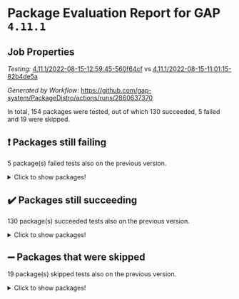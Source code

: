 # Package Evaluation Report for GAP `4.11.1`

## Job Properties

*Testing:* [4.11.1/2022-08-15-12:59:45-560f64cf](https://github.com/gap-system/PackageDistro/blob/data/reports/4.11.1/2022-08-15-12:59:45-560f64cf) vs [4.11.1/2022-08-15-11:01:15-82b4de5a](https://github.com/gap-system/PackageDistro/blob/data/reports/4.11.1/2022-08-15-11:01:15-82b4de5a)

*Generated by Workflow:* https://github.com/gap-system/PackageDistro/actions/runs/2860637370

In total, 154 packages were tested, out of which 130 succeeded, 5 failed and 19 were skipped.

## :exclamation: Packages still failing

5 package(s) failed tests also on the previous version.
<details><summary>Click to show packages!</summary>

- francy 1.2.4 [(failure)](https://github.com/gap-system/PackageDistro/runs/7838096422?check_suite_focus=true)
- packagemanager 1.2 [(failure)](https://github.com/gap-system/PackageDistro/runs/7838101949?check_suite_focus=true)
- recog 1.3.2 [(failure)](https://github.com/gap-system/PackageDistro/runs/7838103123?check_suite_focus=true)
- semigroups 5.0.2 [(failure)](https://github.com/gap-system/PackageDistro/runs/7838104228?check_suite_focus=true)
- standardff 0.9.4 [(failure)](https://github.com/gap-system/PackageDistro/runs/7838105326?check_suite_focus=true)
</details>

## :heavy_check_mark: Packages still succeeding

130 package(s) succeeded tests also on the previous version.
<details><summary>Click to show packages!</summary>

- ace 5.5 [(success)](https://github.com/gap-system/PackageDistro/runs/7838092455?check_suite_focus=true)
- aclib 1.3.2 [(success)](https://github.com/gap-system/PackageDistro/runs/7838092549?check_suite_focus=true)
- agt 0.2 [(success)](https://github.com/gap-system/PackageDistro/runs/7838092642?check_suite_focus=true)
- alnuth 3.2.1 [(success)](https://github.com/gap-system/PackageDistro/runs/7838092742?check_suite_focus=true)
- anupq 3.2.6 [(success)](https://github.com/gap-system/PackageDistro/runs/7838092842?check_suite_focus=true)
- atlasrep 2.1.4 [(success)](https://github.com/gap-system/PackageDistro/runs/7838092972?check_suite_focus=true)
- autodoc 2022.07.10 [(success)](https://github.com/gap-system/PackageDistro/runs/7838093091?check_suite_focus=true)
- automata 1.15 [(success)](https://github.com/gap-system/PackageDistro/runs/7838093200?check_suite_focus=true)
- automgrp 1.3.2 [(success)](https://github.com/gap-system/PackageDistro/runs/7838093295?check_suite_focus=true)
- autpgrp 1.11 [(success)](https://github.com/gap-system/PackageDistro/runs/7838093388?check_suite_focus=true)
- cap 2022.08-03 [(success)](https://github.com/gap-system/PackageDistro/runs/7838093489?check_suite_focus=true)
- caratinterface 2.3.4 [(success)](https://github.com/gap-system/PackageDistro/runs/7838093579?check_suite_focus=true)
- cddinterface 2022.08.11 [(success)](https://github.com/gap-system/PackageDistro/runs/7838093680?check_suite_focus=true)
- circle 1.6.5 [(success)](https://github.com/gap-system/PackageDistro/runs/7838093769?check_suite_focus=true)
- classicpres 1.22 [(success)](https://github.com/gap-system/PackageDistro/runs/7838093850?check_suite_focus=true)
- cohomolo 1.6.10 [(success)](https://github.com/gap-system/PackageDistro/runs/7838093922?check_suite_focus=true)
- congruence 1.2.4 [(success)](https://github.com/gap-system/PackageDistro/runs/7838094015?check_suite_focus=true)
- corelg 1.56 [(success)](https://github.com/gap-system/PackageDistro/runs/7838094094?check_suite_focus=true)
- crime 1.6 [(success)](https://github.com/gap-system/PackageDistro/runs/7838094192?check_suite_focus=true)
- crisp 1.4.5 [(success)](https://github.com/gap-system/PackageDistro/runs/7838094285?check_suite_focus=true)
- crypting 0.10 [(success)](https://github.com/gap-system/PackageDistro/runs/7838094388?check_suite_focus=true)
- cryst 4.1.25 [(success)](https://github.com/gap-system/PackageDistro/runs/7838094489?check_suite_focus=true)
- crystcat 1.1.10 [(success)](https://github.com/gap-system/PackageDistro/runs/7838094583?check_suite_focus=true)
- ctbllib 1.3.4 [(success)](https://github.com/gap-system/PackageDistro/runs/7838094661?check_suite_focus=true)
- cubefree 1.19 [(success)](https://github.com/gap-system/PackageDistro/runs/7838094729?check_suite_focus=true)
- curlinterface 2.2.3 [(success)](https://github.com/gap-system/PackageDistro/runs/7838094820?check_suite_focus=true)
- cvec 2.7.6 [(success)](https://github.com/gap-system/PackageDistro/runs/7838094890?check_suite_focus=true)
- datastructures 0.2.7 [(success)](https://github.com/gap-system/PackageDistro/runs/7838094961?check_suite_focus=true)
- deepthought 1.0.5 [(success)](https://github.com/gap-system/PackageDistro/runs/7838095025?check_suite_focus=true)
- design 1.7 [(success)](https://github.com/gap-system/PackageDistro/runs/7838095104?check_suite_focus=true)
- difsets 2.3.1 [(success)](https://github.com/gap-system/PackageDistro/runs/7838095188?check_suite_focus=true)
- digraphs 1.5.3 [(success)](https://github.com/gap-system/PackageDistro/runs/7838095264?check_suite_focus=true)
- edim 1.3.5 [(success)](https://github.com/gap-system/PackageDistro/runs/7838095334?check_suite_focus=true)
- example 4.3.2 [(success)](https://github.com/gap-system/PackageDistro/runs/7838095417?check_suite_focus=true)
- factint 1.6.3 [(success)](https://github.com/gap-system/PackageDistro/runs/7838095539?check_suite_focus=true)
- ferret 1.0.8 [(success)](https://github.com/gap-system/PackageDistro/runs/7838095666?check_suite_focus=true)
- fga 1.4.0 [(success)](https://github.com/gap-system/PackageDistro/runs/7838095763?check_suite_focus=true)
- fining 1.5 [(success)](https://github.com/gap-system/PackageDistro/runs/7838095842?check_suite_focus=true)
- float 1.0.3 [(success)](https://github.com/gap-system/PackageDistro/runs/7838095932?check_suite_focus=true)
- format 1.4.3 [(success)](https://github.com/gap-system/PackageDistro/runs/7838096037?check_suite_focus=true)
- forms 1.2.8 [(success)](https://github.com/gap-system/PackageDistro/runs/7838096151?check_suite_focus=true)
- fplsa 1.2.5 [(success)](https://github.com/gap-system/PackageDistro/runs/7838096247?check_suite_focus=true)
- fr 2.4.10 [(success)](https://github.com/gap-system/PackageDistro/runs/7838096333?check_suite_focus=true)
- fwtree 1.3 [(success)](https://github.com/gap-system/PackageDistro/runs/7838096508?check_suite_focus=true)
- gbnp 1.0.5 [(success)](https://github.com/gap-system/PackageDistro/runs/7838096585?check_suite_focus=true)
- generalizedmorphismsforcap 2022.05-01 [(success)](https://github.com/gap-system/PackageDistro/runs/7838096672?check_suite_focus=true)
- genss 1.6.7 [(success)](https://github.com/gap-system/PackageDistro/runs/7838096809?check_suite_focus=true)
- gradedringforhomalg 2022.07-01 [(success)](https://github.com/gap-system/PackageDistro/runs/7838096898?check_suite_focus=true)
- grape 4.8.5 [(success)](https://github.com/gap-system/PackageDistro/runs/7838097000?check_suite_focus=true)
- groupoids 1.71 [(success)](https://github.com/gap-system/PackageDistro/runs/7838097111?check_suite_focus=true)
- grpconst 2.6.2 [(success)](https://github.com/gap-system/PackageDistro/runs/7838097250?check_suite_focus=true)
- guarana 0.96.3 [(success)](https://github.com/gap-system/PackageDistro/runs/7838097428?check_suite_focus=true)
- guava 3.16 [(success)](https://github.com/gap-system/PackageDistro/runs/7838097644?check_suite_focus=true)
- hap 1.47 [(success)](https://github.com/gap-system/PackageDistro/runs/7838097840?check_suite_focus=true)
- hapcryst 0.1.15 [(success)](https://github.com/gap-system/PackageDistro/runs/7838098000?check_suite_focus=true)
- hecke 1.5.3 [(success)](https://github.com/gap-system/PackageDistro/runs/7838098120?check_suite_focus=true)
- help 3.5 [(success)](https://github.com/gap-system/PackageDistro/runs/7838098281?check_suite_focus=true)
- idrel 2.44 [(success)](https://github.com/gap-system/PackageDistro/runs/7838098399?check_suite_focus=true)
- images 1.3.1 [(success)](https://github.com/gap-system/PackageDistro/runs/7838098509?check_suite_focus=true)
- intpic 0.3.0 [(success)](https://github.com/gap-system/PackageDistro/runs/7838098623?check_suite_focus=true)
- io 4.7.2 [(success)](https://github.com/gap-system/PackageDistro/runs/7838098773?check_suite_focus=true)
- irredsol 1.4.3 [(success)](https://github.com/gap-system/PackageDistro/runs/7838098901?check_suite_focus=true)
- json 2.1.0 [(success)](https://github.com/gap-system/PackageDistro/runs/7838099035?check_suite_focus=true)
- jupyterkernel 1.4.1 [(success)](https://github.com/gap-system/PackageDistro/runs/7838099165?check_suite_focus=true)
- jupyterviz 1.5.1 [(success)](https://github.com/gap-system/PackageDistro/runs/7838099273?check_suite_focus=true)
- kan 1.34 [(success)](https://github.com/gap-system/PackageDistro/runs/7838099363?check_suite_focus=true)
- kbmag 1.5.9 [(success)](https://github.com/gap-system/PackageDistro/runs/7838099528?check_suite_focus=true)
- laguna 3.9.5 [(success)](https://github.com/gap-system/PackageDistro/runs/7838099640?check_suite_focus=true)
- liealgdb 2.2.1 [(success)](https://github.com/gap-system/PackageDistro/runs/7838099759?check_suite_focus=true)
- liepring 2.7 [(success)](https://github.com/gap-system/PackageDistro/runs/7838099864?check_suite_focus=true)
- liering 2.4.2 [(success)](https://github.com/gap-system/PackageDistro/runs/7838099964?check_suite_focus=true)
- linearalgebraforcap 2022.08-02 [(success)](https://github.com/gap-system/PackageDistro/runs/7838100090?check_suite_focus=true)
- loops 3.4.2 [(success)](https://github.com/gap-system/PackageDistro/runs/7838100183?check_suite_focus=true)
- lpres 1.0.3 [(success)](https://github.com/gap-system/PackageDistro/runs/7838100278?check_suite_focus=true)
- majoranaalgebras 1.4 [(success)](https://github.com/gap-system/PackageDistro/runs/7838100356?check_suite_focus=true)
- mapclass 1.4.5 [(success)](https://github.com/gap-system/PackageDistro/runs/7838100446?check_suite_focus=true)
- matgrp 0.64 [(success)](https://github.com/gap-system/PackageDistro/runs/7838100559?check_suite_focus=true)
- modisom 2.5.3 [(success)](https://github.com/gap-system/PackageDistro/runs/7838100830?check_suite_focus=true)
- modulepresentationsforcap 2022.08-02 [(success)](https://github.com/gap-system/PackageDistro/runs/7838100974?check_suite_focus=true)
- monoidalcategories 2022.08-02 [(success)](https://github.com/gap-system/PackageDistro/runs/7838101084?check_suite_focus=true)
- nconvex 2020.11-04 [(success)](https://github.com/gap-system/PackageDistro/runs/7838101196?check_suite_focus=true)
- nilmat 1.4.2 [(success)](https://github.com/gap-system/PackageDistro/runs/7838101312?check_suite_focus=true)
- nock 1.5 [(success)](https://github.com/gap-system/PackageDistro/runs/7838101411?check_suite_focus=true)
- normalizinterface 1.3.4 [(success)](https://github.com/gap-system/PackageDistro/runs/7838101510?check_suite_focus=true)
- nq 2.5.8 [(success)](https://github.com/gap-system/PackageDistro/runs/7838101597?check_suite_focus=true)
- numericalsgps 1.3.1 [(success)](https://github.com/gap-system/PackageDistro/runs/7838101693?check_suite_focus=true)
- openmath 11.5.1 [(success)](https://github.com/gap-system/PackageDistro/runs/7838101786?check_suite_focus=true)
- orb 4.8.5 [(success)](https://github.com/gap-system/PackageDistro/runs/7838101878?check_suite_focus=true)
- patternclass 2.4.2 [(success)](https://github.com/gap-system/PackageDistro/runs/7838102030?check_suite_focus=true)
- permut 2.0.4 [(success)](https://github.com/gap-system/PackageDistro/runs/7838102128?check_suite_focus=true)
- polenta 1.3.10 [(success)](https://github.com/gap-system/PackageDistro/runs/7838102239?check_suite_focus=true)
- polymaking 0.8.6 [(success)](https://github.com/gap-system/PackageDistro/runs/7838102340?check_suite_focus=true)
- primgrp 3.4.2 [(success)](https://github.com/gap-system/PackageDistro/runs/7838102412?check_suite_focus=true)
- profiling 2.5.0 [(success)](https://github.com/gap-system/PackageDistro/runs/7838102516?check_suite_focus=true)
- qpa 1.34 [(success)](https://github.com/gap-system/PackageDistro/runs/7838102617?check_suite_focus=true)
- quagroup 1.8.3 [(success)](https://github.com/gap-system/PackageDistro/runs/7838102715?check_suite_focus=true)
- radiroot 2.9 [(success)](https://github.com/gap-system/PackageDistro/runs/7838102814?check_suite_focus=true)
- rcwa 4.7.0 [(success)](https://github.com/gap-system/PackageDistro/runs/7838102926?check_suite_focus=true)
- rds 1.8 [(success)](https://github.com/gap-system/PackageDistro/runs/7838103024?check_suite_focus=true)
- repndecomp 1.2.1 [(success)](https://github.com/gap-system/PackageDistro/runs/7838103215?check_suite_focus=true)
- repsn 3.1.0 [(success)](https://github.com/gap-system/PackageDistro/runs/7838103340?check_suite_focus=true)
- resclasses 4.7.3 [(success)](https://github.com/gap-system/PackageDistro/runs/7838103417?check_suite_focus=true)
- scscp 2.3.1 [(success)](https://github.com/gap-system/PackageDistro/runs/7838104135?check_suite_focus=true)
- sglppow 2.2 [(success)](https://github.com/gap-system/PackageDistro/runs/7838104310?check_suite_focus=true)
- sgpviz 0.999.5 [(success)](https://github.com/gap-system/PackageDistro/runs/7838104468?check_suite_focus=true)
- simpcomp 2.1.14 [(success)](https://github.com/gap-system/PackageDistro/runs/7838104578?check_suite_focus=true)
- singular 2020.12.18 [(success)](https://github.com/gap-system/PackageDistro/runs/7838104678?check_suite_focus=true)
- sla 1.5.3 [(success)](https://github.com/gap-system/PackageDistro/runs/7838104773?check_suite_focus=true)
- smallgrp 1.5 [(success)](https://github.com/gap-system/PackageDistro/runs/7838104867?check_suite_focus=true)
- smallsemi 0.6.13 [(success)](https://github.com/gap-system/PackageDistro/runs/7838104962?check_suite_focus=true)
- sonata 2.9.4 [(success)](https://github.com/gap-system/PackageDistro/runs/7838105051?check_suite_focus=true)
- sophus 1.27 [(success)](https://github.com/gap-system/PackageDistro/runs/7838105135?check_suite_focus=true)
- spinsym 1.5.2 [(success)](https://github.com/gap-system/PackageDistro/runs/7838105239?check_suite_focus=true)
- symbcompcc 1.3.2 [(success)](https://github.com/gap-system/PackageDistro/runs/7838105404?check_suite_focus=true)
- thelma 1.3 [(success)](https://github.com/gap-system/PackageDistro/runs/7838105472?check_suite_focus=true)
- tomlib 1.2.9 [(success)](https://github.com/gap-system/PackageDistro/runs/7838105556?check_suite_focus=true)
- toric 1.9.5 [(success)](https://github.com/gap-system/PackageDistro/runs/7838105645?check_suite_focus=true)
- toricvarieties 2022.07.13 [(success)](https://github.com/gap-system/PackageDistro/runs/7838105709?check_suite_focus=true)
- transgrp 3.6.3 [(success)](https://github.com/gap-system/PackageDistro/runs/7838105813?check_suite_focus=true)
- ugaly 4.0.3 [(success)](https://github.com/gap-system/PackageDistro/runs/7838105889?check_suite_focus=true)
- unipot 1.5 [(success)](https://github.com/gap-system/PackageDistro/runs/7838105963?check_suite_focus=true)
- unitlib 4.1.0 [(success)](https://github.com/gap-system/PackageDistro/runs/7838106034?check_suite_focus=true)
- utils 0.76 [(success)](https://github.com/gap-system/PackageDistro/runs/7838106137?check_suite_focus=true)
- uuid 0.7 [(success)](https://github.com/gap-system/PackageDistro/runs/7838106205?check_suite_focus=true)
- walrus 0.9991 [(success)](https://github.com/gap-system/PackageDistro/runs/7838106275?check_suite_focus=true)
- wedderga 4.10.2 [(success)](https://github.com/gap-system/PackageDistro/runs/7838106372?check_suite_focus=true)
- xmod 2.88 [(success)](https://github.com/gap-system/PackageDistro/runs/7838106452?check_suite_focus=true)
- xmodalg 1.22 [(success)](https://github.com/gap-system/PackageDistro/runs/7838106558?check_suite_focus=true)
- yangbaxter 0.10.1 [(success)](https://github.com/gap-system/PackageDistro/runs/7838106734?check_suite_focus=true)
- zeromqinterface 0.14 [(success)](https://github.com/gap-system/PackageDistro/runs/7838107030?check_suite_focus=true)
</details>

## :heavy_minus_sign: Packages that were skipped

19 package(s) skipped tests also on the previous version.
<details><summary>Click to show packages!</summary>

- 4ti2interface 2022.03-01 [(skipped)](https://github.com/gap-system/PackageDistro/runs/7837914267?check_suite_focus=true)
- browse 1.8.14 [(skipped)](https://github.com/gap-system/PackageDistro/runs/7837914267?check_suite_focus=true)
- examplesforhomalg 2022.03-01 [(skipped)](https://github.com/gap-system/PackageDistro/runs/7837914267?check_suite_focus=true)
- gapdoc 1.6.5 [(skipped)](https://github.com/gap-system/PackageDistro/runs/7837914267?check_suite_focus=true)
- gauss 2022.03-01 [(skipped)](https://github.com/gap-system/PackageDistro/runs/7837914267?check_suite_focus=true)
- gaussforhomalg 2022.06-01 [(skipped)](https://github.com/gap-system/PackageDistro/runs/7837914267?check_suite_focus=true)
- gradedmodules 2022.03-01 [(skipped)](https://github.com/gap-system/PackageDistro/runs/7837914267?check_suite_focus=true)
- homalg 2022.03-01 [(skipped)](https://github.com/gap-system/PackageDistro/runs/7837914267?check_suite_focus=true)
- homalgtocas 2022.07-01 [(skipped)](https://github.com/gap-system/PackageDistro/runs/7837914267?check_suite_focus=true)
- io_forhomalg 2022.03-01 [(skipped)](https://github.com/gap-system/PackageDistro/runs/7837914267?check_suite_focus=true)
- itc 1.5.1 [(skipped)](https://github.com/gap-system/PackageDistro/runs/7837914267?check_suite_focus=true)
- localizeringforhomalg 2022.03-01 [(skipped)](https://github.com/gap-system/PackageDistro/runs/7837914267?check_suite_focus=true)
- matricesforhomalg 2022.06-01 [(skipped)](https://github.com/gap-system/PackageDistro/runs/7837914267?check_suite_focus=true)
- modules 2022.03-01 [(skipped)](https://github.com/gap-system/PackageDistro/runs/7837914267?check_suite_focus=true)
- polycyclic 2.16 [(skipped)](https://github.com/gap-system/PackageDistro/runs/7837914267?check_suite_focus=true)
- ringsforhomalg 2022.07-01 [(skipped)](https://github.com/gap-system/PackageDistro/runs/7837914267?check_suite_focus=true)
- sco 2022.03-01 [(skipped)](https://github.com/gap-system/PackageDistro/runs/7837914267?check_suite_focus=true)
- toolsforhomalg 2022.05-01 [(skipped)](https://github.com/gap-system/PackageDistro/runs/7837914267?check_suite_focus=true)
- xgap 4.31 [(skipped)](https://github.com/gap-system/PackageDistro/runs/7837914267?check_suite_focus=true)
</details>

